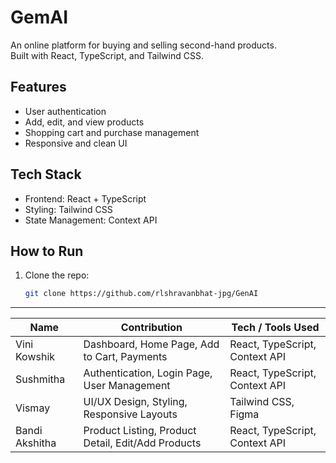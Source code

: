 # GemAI

An online platform for buying and selling second-hand products.  
Built with React, TypeScript, and Tailwind CSS.

## Features
- User authentication
- Add, edit, and view products
- Shopping cart and purchase management
- Responsive and clean UI

## Tech Stack
- Frontend: React + TypeScript
- Styling: Tailwind CSS
- State Management: Context API

## How to Run
1. Clone the repo:
   ```bash
   git clone https://github.com/rlshravanbhat-jpg/GenAI


--------------------------------------------------------------------------------------------------------------------


| Name           | Contribution                                       | Tech / Tools Used              |
| -------------- | -------------------------------------------------- | ------------------------------ |
| Vini Kowshik   | Dashboard, Home Page, Add to Cart, Payments        | React, TypeScript, Context API |
| Sushmitha      | Authentication, Login Page, User Management        | React, TypeScript, Context API |
| Vismay         | UI/UX Design, Styling, Responsive Layouts          | Tailwind CSS, Figma   |
| Bandi Akshitha | Product Listing, Product Detail, Edit/Add Products | React, TypeScript, Context API |
